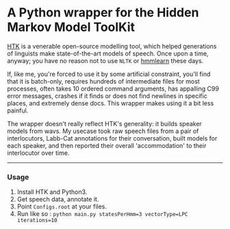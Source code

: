 #  A Python wrapper for the Hidden Markov Model ToolKit

[HTK](http://htk.eng.cam.ac.uk/) is a venerable open-source modelling tool, which helped generations of linguists make state-of-the-art models of speech.
Once upon a time, anyway; you have no reason not to use `NLTK` or [hmmlearn](https://github.com/hmmlearn/hmmlearn) these days.

If, like me, you're forced to use it by some artificial constraint, you'll find that it is batch-only, requires hundreds of intermediate files for most processes, often takes 10 ordered command arguments, has appalling C99 error messages, crashes if it finds or does not find newlines in specific places, and extremely dense docs. This wrapper makes using it a bit less painful.

The wrapper doesn't really reflect HTK's generality: it builds speaker models from wavs. My usecase took raw speech files from a pair of interlocutors, Labb-Cat annotations for their conversation, built models for each speaker, and then reported their overall 'accommodation' to their interlocutor over time.

---

###  Usage

1. Install HTK and Python3.
2. Get speech data, annotate it.
2. Point `Configs.root` at your files.
3. Run like so :  `python main.py statesPerHmm=3 vectorType=LPC iterations=10`